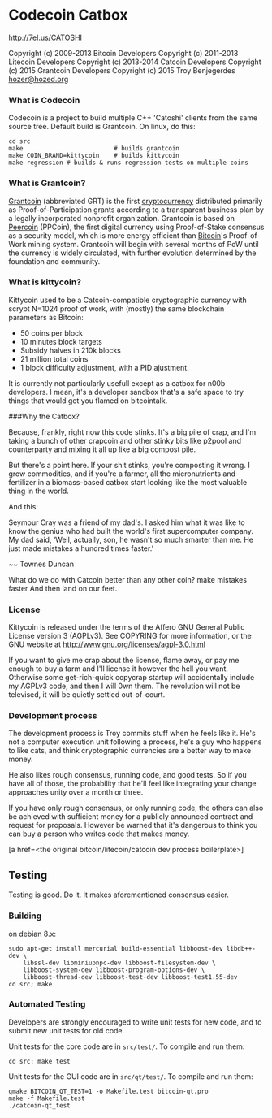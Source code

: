 Codecoin Catbox
================================

http://7el.us/CATOSHI

Copyright (c) 2009-2013 Bitcoin Developers
Copyright (c) 2011-2013 Litecoin Developers
Copyright (c) 2013-2014 Catcoin Developers
Copyright (c) 2015 Grantcoin Developers
Copyright (c) 2015 Troy Benjegerdes <hozer@hozed.org>

### What is Codecoin

Codecoin is a project to build multiple C++ 'Catoshi' clients from the
same source tree. Default build is Grantcoin. On linux, do this:

    cd src
    make                         # builds grantcoin
    make COIN_BRAND=kittycoin    # builds kittycoin
    make regression # builds & runs regression tests on multiple coins

### What is Grantcoin?
[Grantcoin](http://www.grantcoin.org/) (abbreviated GRT) is the first [cryptocurrency](https://en.wikipedia.org/wiki/Cryptocurrency) distributed primarily as Proof-of-Participation grants according to a transparent business plan by a legally incorporated nonprofit organization. Grantcoin is based on [Peercoin](http://peercoin.net/) (PPCoin), the first digital currency using Proof-of-Stake consensus as a security model, which is more energy efficient than [Bitcoin](http://en.wikipedia.org/wiki/Bitcoin)'s Proof-of-Work mining system. Grantcoin will begin with several months of PoW until the currency is widely circulated, with further evolution determined by the foundation and community.

### What is kittycoin?

Kittycoin used to be a Catcoin-compatible cryptographic currency with
scrypt N=1024 proof of work, with (mostly) the same blockchain parameters
as Bitcoin:
 - 50 coins per block
 - 10 minutes block targets
 - Subsidy halves in 210k blocks
 - 21 million total coins
 - 1 block difficulty adjustment, with a PID ajustment.

It is currently not particularly usefull except as a catbox for n00b
developers. I mean, it's a developer sandbox that's a safe space to try
things that would get you flamed on bitcointalk.

###Why the Catbox?

Because, frankly, right now this code stinks. It's a big pile of crap, and
I'm taking a bunch of other crapcoin and other stinky bits like p2pool and
counterparty and mixing it all up like a big compost pile.

But there's a point here. If your shit stinks, you're composting it wrong.
I grow commodities, and if you're a farmer, all the micronutrients and
fertilizer in a biomass-based catbox start looking like the most valuable 
thing in the world.

And this:

Seymour Cray was a friend of my dad's. I asked him what it was like to know
the genius who had built the world's first supercomputer company. My dad said,
‘Well, actually, son, he wasn't so much smarter than me. He just made mistakes
a hundred times faster.’

~~ Townes Duncan

What do we do with Catcoin better than any other coin? 
	make
			mistakes
					faster
And then land on our feet.

### License

Kittycoin is released under the terms of the Affero GNU General Public License
version 3 (AGPLv3). See COPYRING for more information, or the GNU website at
http://www.gnu.org/licenses/agpl-3.0.html

If you want to give me crap about the license, flame away, or pay me enough 
to buy a farm and I'll license it however the hell you want. Otherwise some
get-rich-quick copycrap startup will accidentally include my AGPLv3 code, and
then I will 0wn them. The revolution will not be televised, it will be quietly
settled out-of-court.

### Development process

The development process is Troy commits stuff when he feels like it. He's not
a computer execution unit following a process, he's a guy who happens to like
cats, and think cryptographic currencies are a better way to make money.

He also likes rough consensus, running code, and good tests. So if you have all
of those, the probability that he'll feel like integrating your change approaches
unity over a month or three.

If you have only rough consensus, or only running code, the others can also be
achieved with sufficient money for a publicly announced contract and request
for proposals. However be warned that it's dangerous to think you can buy a
person who writes code that makes money.

[a href=<the original bitcoin/litecoin/catcoin dev process boilerplate>]

Testing
-------

Testing is good. Do it. It makes aforementioned consensus easier.

### Building
on debian 8.x:

    sudo apt-get install mercurial build-essential libboost-dev libdb++-dev \
		libssl-dev libminiupnpc-dev libboost-filesystem-dev \
		libboost-system-dev libboost-program-options-dev \
		libboost-thread-dev libboost-test-dev libboost-test1.55-dev 
    cd src; make 

### Automated Testing

Developers are strongly encouraged to write unit tests for new code, and to
submit new unit tests for old code.

Unit tests for the core code are in `src/test/`. To compile and run them:

    cd src; make test

Unit tests for the GUI code are in `src/qt/test/`. To compile and run them:

    qmake BITCOIN_QT_TEST=1 -o Makefile.test bitcoin-qt.pro
    make -f Makefile.test
    ./catcoin-qt_test

